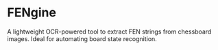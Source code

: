 # FENgine
A lightweight OCR-powered tool to extract FEN strings from chessboard images. Ideal for automating board state recognition.

